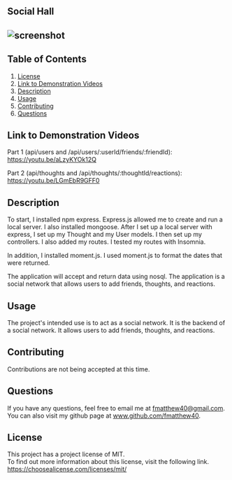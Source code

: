 ## Social Hall

 ## ![screenshot](https://img.shields.io/badge/License-MIT-blue.svg)

  ## Table of Contents
  1.  [License](#license)
  2.  [Link to Demonstration Videos](#Link-to-Demonstration-Videos)
  3.  [Description](#description)
  4.  [Usage](#usage)
  5.  [Contributing](#contributing)
  6.  [Questions](#questions)

 ## Link to Demonstration Videos
 Part 1 (api/users and /api/users/:userId/friends/:friendId): https://youtu.be/aLzyKYOk12Q

 Part 2 (api/thoughts and /api/thoughts/:thoughtId/reactions): https://youtu.be/LGmEbR9GFF0

 ## Description
 To start, I installed npm express.  Express.js allowed me to create and run a local server. I also installed mongoose.
 After I set up a local server with express, I set up my Thought and my User models.  I then set up my controllers.  I also added my routes.  I tested my routes with Insomnia.  

 In addition, I installed moment.js.  I used moment.js to format the dates that were returned.  

 The application will accept and return data using nosql.  The application is a social network that allows users to add friends, thoughts, and reactions.  

 ## Usage 
 The project's intended use is to act as a social network.  It is the backend of a social network.  It allows users to add friends, thoughts, and reactions.  

 ## Contributing 
 Contributions are not being accepted at this time.

 ## Questions
 If you have any questions, feel free to email me at fmatthew40@gmail.com. 
 You can also visit my github page at www.github.com/fmatthew40.

 ## License 
 This project has a project license of MIT.  
 To find out more information about this license, visit the following link.
 https://choosealicense.com/licenses/mit/
